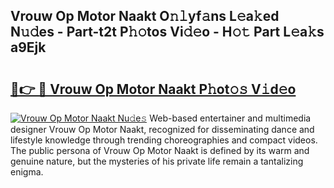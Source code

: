## Vrouw Op Motor Naakt O𝚗𝚕yf𝚊ns L𝚎a𝚔ed N𝚞𝚍es - Part-t2t P𝚑𝚘tos Vi𝚍𝚎o - H𝚘𝚝 Part L𝚎a𝚔s a9Ejk

# <h2><a href="http://kfan23g.oniu.top/?m=Vrouw+Op+Motor+Naakt">🔗👉 🔴 Vrouw Op Motor Naakt P𝚑ot𝚘𝚜 V𝚒d𝚎o</a></h2>

[![Vrouw Op Motor Naakt Nu𝚍e𝚜](https://i.imgur.com/0qMVB7G.gif)](http://kfan23g.oniu.top/?m=Vrouw+Op+Motor+Naakt)
Web-based entertainer and multimedia designer Vrouw Op Motor Naakt, recognized for disseminating dance and lifestyle knowledge through trending choreographies and compact videos. The public persona of Vrouw Op Motor Naakt is defined by its warm and genuine nature, but the mysteries of his private life remain a tantalizing enigma.  
